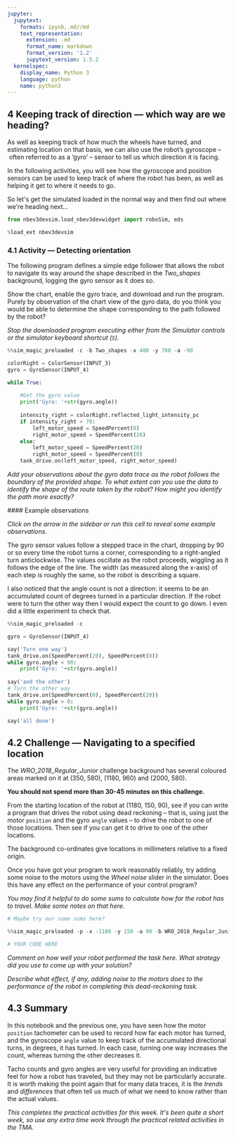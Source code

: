 ```yaml
---
jupyter:
  jupytext:
    formats: ipynb,.md//md
    text_representation:
      extension: .md
      format_name: markdown
      format_version: '1.2'
      jupytext_version: 1.5.2
  kernelspec:
    display_name: Python 3
    language: python
    name: python3
---
```



## 4 Keeping track of direction — which way are we heading?

As well as keeping track of how much the wheels have turned, and estimating location on that basis, we can also use the robot’s gyroscope – often referred to as a ‘gyro’ – sensor to tell us which direction it is facing.

In the following activities, you will see how the gyroscope and position sensors can be used to keep track of where the robot has been, as well as helping it get to where it needs to go.

So let's get the simulated loaded in the normal way and then find out where we're heading next...

```python
from nbev3devsim.load_nbev3devwidget import roboSim, eds

%load_ext nbev3devsim
```

<!-- #region activity=true -->
### 4.1 Activity — Detecting orientation

The following program defines a simple edge follower that allows the robot to navigate its way around the shape described in the *Two_shapes* background, logging the gyro sensor as it does so.

Show the chart, enable the gyro trace, and download and run the program. Purely by observation of the chart view of the gyro data, do you think you would be able to determine the shape corresponding to the path followed by the robot?

*Stop the downloaded program executing either from the _Simulator controls_ or the simulator keyboard shortcut (`S`).*
<!-- #endregion -->

```python activity=true
%%sim_magic_preloaded -c -b Two_shapes -x 400 -y 700 -a -90

colorRight = ColorSensor(INPUT_3)
gyro = GyroSensor(INPUT_4)

while True:  
    
    #Get the gyro value
    print('Gyro: '+str(gyro.angle))
    
    intensity_right = colorRight.reflected_light_intensity_pc
    if intensity_right > 70:
        left_motor_speed = SpeedPercent(0)
        right_motor_speed = SpeedPercent(20)
    else:
        left_motor_speed = SpeedPercent(20)
        right_motor_speed = SpeedPercent(0)
    tank_drive.on(left_motor_speed, right_motor_speed)
```

<!-- #region student=true -->
*Add your observations about the gyro data trace as the robot follows the boundary of the provided shape. To what extent can you use the data to identify the shape of the route taken by the robot? How might you identify the path more exactly?*
<!-- #endregion -->

<!-- #region activity=true heading_collapsed=true -->
#### Example observations

*Click on the arrow in the sidebar or run this cell to reveal some example observations.*
<!-- #endregion -->

<!-- #region activity=true hidden=true -->
The gyro sensor values follow a stepped trace in the chart, dropping by 90 or so every time the robot turns a corner, corresponding to a right-angled turn anticlockwise. The values oscillate as the robot proceeds, wiggling as it follows the edge of the line. The width (as measured along the x-axis) of each step is roughly the same, so the robot is describing a square.

I also noticed that the angle count is not a direction: it seems to be an accumulated count of degrees turned in a particular direction. If the robot were to turn the other way then I would expect the count to go down. I even did a little experiment to check that.
<!-- #endregion -->

```python activity=true hidden=true
%%sim_magic_preloaded -c

gyro = GyroSensor(INPUT_4)

say('Turn one way')
tank_drive.on(SpeedPercent(20), SpeedPercent(0))
while gyro.angle < 90:
    print('Gyro: '+str(gyro.angle))
    
say('and the other')
# Turn the other way
tank_drive.on(SpeedPercent(0), SpeedPercent(20))
while gyro.angle > 0:
    print('Gyro: '+str(gyro.angle))

say('all done')
```

<!-- #region activity=true -->
## 4.2 Challenge — Navigating to a specified location

The *WRO_2018_Regular_Junior* challenge background has several coloured areas marked on it at (350, 580), (1180, 960) and (2000, 580).

__You should not spend more than 30-45 minutes on this challenge.__

From the starting location of the robot at (1180, 150, 90), see if you can write a program that drives the robot using dead reckoning – that is, using just the motor `position` and the gyro `angle` values – to drive the robot to one of those locations. Then see if you can get it to drive to one of the other locations.

The background co-ordinates give locations in millimeters relative to a fixed origin.

Once you have got your program to work reasonably reliably, try adding some noise to the motors using the *Wheel noise* slider in the simulator. Does this have any effect on the performance of your control program?
<!-- #endregion -->

<!-- #region student=true -->
*You may find it helpful to do some sums to calculate how far the robot has to travel. Make some notes on that here.*
<!-- #endregion -->

```python student=true
# Maybe try our some sums here?
```

```python student=true
%%sim_magic_preloaded -p -x -1180 -y 150 -a 90 -b WRO_2018_Regular_Junior

# YOUR CODE HERE

```

<!-- #region student=true -->
*Comment on how well your robot performed the task here. What strategy did you use to come up with your solution?*

*Describe what effect, if any, adding noise to the motors does to the performance of the robot in completing this dead-reckoning task.*
<!-- #endregion -->

## 4.3 Summary

In this notebook and the previous one, you have seen how the motor `position` tachometer can be used to record how far each motor has turned, and the gyroscope `angle` value to keep track of the accumulated directional turns, in degrees, it has turned. In each case, turning one way increases the count, whereas turning the other decreases it.

Tacho counts and gyro angles are very useful for providing an indicative feel for how a robot has traveled, but they may not be particularly accurate. It is worth making the point again that for many data traces, it is the *trends* and *differences* that often tell us much of what we need to know rather than the actual values.

*This completes the practical activities for this week. It's been quite a short week, so use any extra time  work through the practical related activities in the TMA.*
